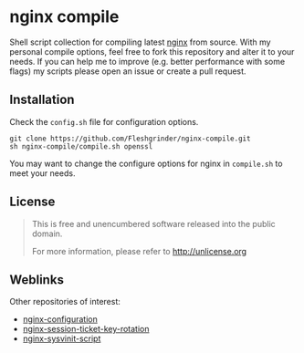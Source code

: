 # nginx compile
Shell script collection for compiling latest [nginx](http://nginx.org/) from
source. With my personal compile options, feel free to fork this repository and
alter it to your needs. If you can help me to improve (e.g. better performance
with some flags) my scripts please open an issue or create a pull request.

## Installation
Check the `config.sh` file for configuration options.

```
git clone https://github.com/Fleshgrinder/nginx-compile.git
sh nginx-compile/compile.sh openssl
```

You may want to change the configure options for nginx in `compile.sh` to meet
your needs.

## License
> This is free and unencumbered software released into the public domain.
>
> For more information, please refer to <http://unlicense.org>

## Weblinks
Other repositories of interest:

- [nginx-configuration](https://github.com/Fleshgrinder/nginx-configuration)
- [nginx-session-ticket-key-rotation](https://github.com/Fleshgrinder/nginx-session-ticket-key-rotation)
- [nginx-sysvinit-script](https://github.com/Fleshgrinder/nginx-sysvinit-script)

